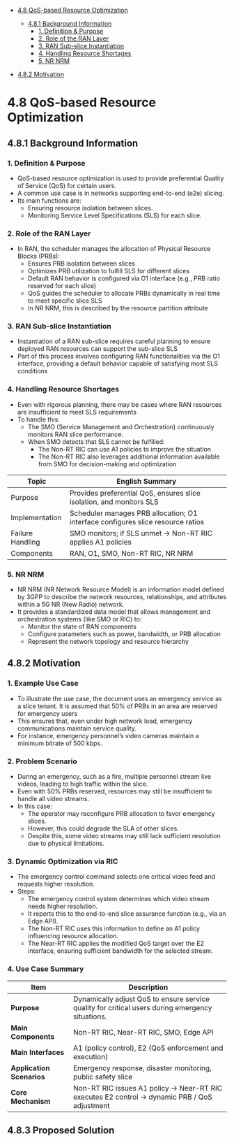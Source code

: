 <!-- TOC -->
- [4.8 QoS-based Resource Optimization](https://github.com/zongyi0311/o-ran-background-knowledge/blob/main/O-RAN.WG1.TS.Use-Cases-Detailed-Specification-R004-v18.00.md#48-qos-based-resource-optimization)
  - [4.8.1 Background Information](https://github.com/zongyi0311/o-ran-background-knowledge/blob/main/O-RAN.WG1.TS.Use-Cases-Detailed-Specification-R004-v18.00.md#481-background-information)
    - [1. Definition & Purpose](https://github.com/zongyi0311/o-ran-background-knowledge/blob/main/O-RAN.WG1.TS.Use-Cases-Detailed-Specification-R004-v18.00.md#1-definition--purpose)
    - [2. Role of the RAN Layer](https://github.com/zongyi0311/o-ran-background-knowledge/blob/main/O-RAN.WG1.TS.Use-Cases-Detailed-Specification-R004-v18.00.md#2-role-of-the-ran-layer)
    - [3. RAN Sub-slice Instantiation](https://github.com/zongyi0311/o-ran-background-knowledge/blob/main/O-RAN.WG1.TS.Use-Cases-Detailed-Specification-R004-v18.00.md#3-ran-sub-slice-instantiation)
    - [4. Handling Resource Shortages](https://github.com/zongyi0311/o-ran-background-knowledge/blob/main/O-RAN.WG1.TS.Use-Cases-Detailed-Specification-R004-v18.00.md#4-handling-resource-shortages)
    - [5. NR NRM](https://github.com/zongyi0311/o-ran-background-knowledge/blob/main/O-RAN.WG1.TS.Use-Cases-Detailed-Specification-R004-v18.00.md#5-nr-nrm)
   
- [4.8.2 Motivation]()

<!-- /TOC -->
# 4.8 QoS-based Resource Optimization
## 4.8.1 Background Information
### 1. Definition & Purpose
- QoS-based resource optimization is used to provide preferential Quality of Service (QoS) for certain users.
- A common use case is in networks supporting end-to-end (e2e) slicing.
- Its main functions are:
  - Ensuring resource isolation between slices.
  - Monitoring Service Level Specifications (SLS) for each slice.
 
### 2. Role of the RAN Layer
- In RAN, the scheduler manages the allocation of Physical Resource Blocks (PRBs):
  - Ensures PRB isolation between slices
  - Optimizes PRB utilization to fulfill SLS for different slices
  - Default RAN behavior is configured via O1 interface (e.g., PRB ratio reserved for each slice)
  - QoS guides the scheduler to allocate PRBs dynamically in real time to meet specific slice SLS
  - In NR NRM, this is described by the resource partition attribute
 
### 3. RAN Sub-slice Instantiation
- Instantiation of a RAN sub-slice requires careful planning to ensure deployed RAN resources can support the sub-slice SLS
- Part of this process involves configuring RAN functionalities via the O1 interface, providing a default behavior capable of satisfying most SLS conditions

### 4. Handling Resource Shortages
- Even with rigorous planning, there may be cases where RAN resources are insufficient to meet SLS requirements
- To handle this:
  - The SMO (Service Management and Orchestration) continuously monitors RAN slice performance.
  - When SMO detects that SLS cannot be fulfilled:
    - The Non-RT RIC can use A1 policies to improve the situation
    - The Non-RT RIC also leverages additional information available from SMO for decision-making and optimization
   
|  Topic              | English Summary                                                                 |
| --------------------- |------------------------------------------------------------------------------- |
|  Purpose          | Provides preferential QoS, ensures slice isolation, and monitors SLS            |
|  Implementation   | Scheduler manages PRB allocation; O1 interface configures slice resource ratios |
|  Failure Handling | SMO monitors; if SLS unmet → Non-RT RIC applies A1 policies                     |
|  Components       | RAN, O1, SMO, Non-RT RIC, NR NRM                                                |

### 5. NR NRM
- NR NRM (NR Network Resource Model) is an information model defined by 3GPP to describe the network resources, relationships, and attributes within a 5G NR (New Radio) network.
- It provides a standardized data model that allows management and orchestration systems (like SMO or RIC) to:
  - Monitor the state of RAN components
  - Configure parameters such as power, bandwidth, or PRB allocation
  - Represent the network topology and resource hierarchy
 
## 4.8.2 Motivation
### 1. Example Use Case
- To illustrate the use case, the document uses an emergency service as a slice tenant.
It is assumed that 50% of PRBs in an area are reserved for emergency users
- This ensures that, even under high network load, emergency communications maintain service quality.
- For instance, emergency personnel’s video cameras maintain a minimum bitrate of 500 kbps.

### 2. Problem Scenario
- During an emergency, such as a fire, multiple personnel stream live videos, leading to high traffic within the slice.
- Even with 50% PRBs reserved, resources may still be insufficient to handle all video streams.
- In this case:
  - The operator may reconfigure PRB allocation to favor emergency slices.
  - However, this could degrade the SLA of other slices.
  - Despite this, some video streams may still lack sufficient resolution due to physical limitations.
 
### 3. Dynamic Optimization via RIC
- The emergency control command selects one critical video feed and requests higher resolution.
- Steps:
  - The emergency control system determines which video stream needs higher resolution.
  - It reports this to the end-to-end slice assurance function (e.g., via an Edge API).
  - The Non-RT RIC uses this information to define an A1 policy influencing resource allocation.
  - The Near-RT RIC applies the modified QoS target over the E2 interface, ensuring sufficient bandwidth for the selected stream.
 
### 4. Use Case Summary
| Item                      | Description                                                                                      |
| ------------------------- | ------------------------------------------------------------------------------------------------ |
| **Purpose**               | Dynamically adjust QoS to ensure service quality for critical users during emergency situations. |
| **Main Components**       | Non-RT RIC, Near-RT RIC, SMO, Edge API                                                           |
| **Main Interfaces**       | A1 (policy control), E2 (QoS enforcement and execution)                                          |
| **Application Scenarios** | Emergency response, disaster monitoring, public safety slice                                     |
| **Core Mechanism**        | Non-RT RIC issues A1 policy → Near-RT RIC executes E2 control → dynamic PRB / QoS adjustment     |

## 4.8.3 Proposed Solution
